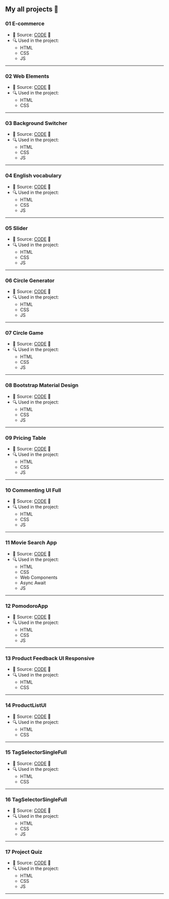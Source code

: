 ## My all projects 🦆

### 01 E-commerce

- 🔑 Source: [CODE](./01E-commerce/) 🚀
- 🔍 Used in the project:
    - HTML
    - CSS
    - JS

<hr>

### 02 Web Elements

- 🔑 Source: [CODE](./02WebElements/) 🚀
- 🔍 Used in the project:
    - HTML
    - CSS

<hr>

### 03 Background Switcher

- 🔑 Source: [CODE](./03BackgroundSwitcher/) 🚀
- 🔍 Used in the project:
    - HTML
    - CSS
    - JS

<hr>

### 04 English vocabulary

- 🔑 Source: [CODE](./04English-vocabulary/) 🚀
- 🔍 Used in the project:
    - HTML
    - CSS
    - JS

<hr>

### 05 Slider

- 🔑 Source: [CODE](./05Slider/) 🚀
- 🔍 Used in the project:
    - HTML
    - CSS
    - JS

<hr>

### 06 Circle Generator

- 🔑 Source: [CODE](./06CircleGenerator/) 🚀
- 🔍 Used in the project:
    - HTML
    - CSS
    - JS

<hr>

### 07 Circle Game

- 🔑 Source: [CODE](./07CircleGame/) 🚀
- 🔍 Used in the project:
    - HTML
    - CSS
    - JS

<hr>

### 08 Bootstrap Material Design

- 🔑 Source: [CODE](./08BootstrapMaterialDesign/) 🚀
- 🔍 Used in the project:
    - HTML
    - CSS
    - JS

<hr>

### 09 Pricing Table

- 🔑 Source: [CODE](./09PricingTable/) 🚀
- 🔍 Used in the project:
    - HTML
    - CSS
    - JS

<hr>

### 10 Commenting UI Full

- 🔑 Source: [CODE](./10CommentingUIFull/) 🚀
- 🔍 Used in the project:
    - HTML
    - CSS
    - JS

<hr>

### 11 Movie Search App

- 🔑 Source: [CODE](./11MovieSearchApp/) 🚀
- 🔍 Used in the project:
    - HTML
    - CSS
    - Web Components
    - Async Await
    - JS

<hr>

### 12 PomodoroApp

- 🔑 Source: [CODE](./12PomodoroApp/) 🚀
- 🔍 Used in the project:
    - HTML
    - CSS
    - JS

<hr>

### 13 Product Feedback UI Responsive

- 🔑 Source: [CODE](./13ProductFeedbackUIResponsive/) 🚀
- 🔍 Used in the project:
    - HTML
    - CSS

<hr>

### 14 ProductListUI

- 🔑 Source: [CODE](./14ProductListUI/) 🚀
- 🔍 Used in the project:
    - HTML
    - CSS

<hr>

### 15 TagSelectorSingleFull

- 🔑 Source: [CODE](./15TagSelectorSingleFull/) 🚀
- 🔍 Used in the project:
    - HTML
    - CSS

<hr>

### 16 TagSelectorSingleFull

- 🔑 Source: [CODE](./16TaskTracker/) 🚀
- 🔍 Used in the project:
    - HTML
    - CSS
    - JS

<hr>

### 17 Project Quiz

- 🔑 Source: [CODE](./17ProjectQuiz/) 🚀
- 🔍 Used in the project:
    - HTML
    - CSS
    - JS

<hr>
